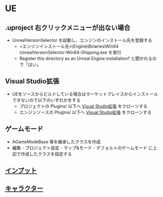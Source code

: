 # UE

## .uproject 右クリックメニューが出ない場合
* UnrealVersionSelector を起動し、エンジンのインストール先を登録する
    * <エンジンインストール先>\Engine\Binaries\Win64 UnrealVersionSelector-Win64-Shipping.exe を実行
    * Register this directory as an Unreal Engine installation? と聞かれるので「はい」

## Visual Studio拡張
* UEをソースからビルドしている場合はマーケットプレイスからインストールできないので以下のいずれかをする
    * プロジェクトの Plugins/ 以下へ [Visual Studio拡張](https://github.com/microsoft/vc-ue-extensions#readme) をクローンする
    * エンジンソースの Plugins/ 以下へ [Visual Studio拡張](https://github.com/microsoft/vc-ue-extensions#readme) をクローンする

## ゲームモード
- AGameModeBase 等を継承したクラスを作成
- 編集 - プロジェクト設定 - マップ&モード - デフォルトのゲームモード に上記で作成したクラスを指定する

## [インプット](https://github.com/horinoh/UE/tree/master/Input)

## [キャラクター](https://github.com/horinoh/UE/tree/master/Character)